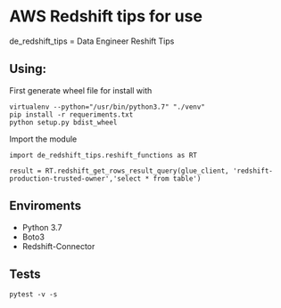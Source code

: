# AWS Redshift tips for use
de_redshift_tips = Data Engineer Reshift Tips
## Using:

First generate wheel file for install with
```
virtualenv --python="/usr/bin/python3.7" "./venv"
pip install -r requeriments.txt
python setup.py bdist_wheel
```

Import the module
```
import de_redshift_tips.reshift_functions as RT

result = RT.redshift_get_rows_result_query(glue_client, 'redshift-production-trusted-owner','select * from table')
```

## Enviroments

* Python 3.7
* Boto3
* Redshift-Connector

## Tests

```
pytest -v -s
```